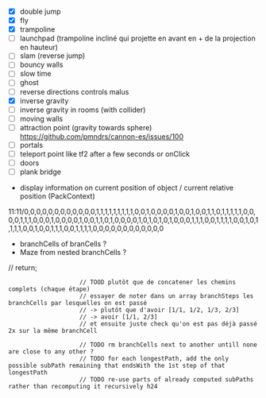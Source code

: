 -   [x] double jump
-   [x] fly
-   [x] trampoline
-   [ ] launchpad (trampoline incliné qui projette en avant en + de la projection en hauteur)
-   [ ] slam (reverse jump)
-   [ ] bouncy walls
-   [ ] slow time
-   [ ] ghost
-   [ ] reverse directions controls malus
-   [x] inverse gravity
-   [ ] inverse gravity in rooms (with collider)
-   [ ] moving walls
-   [ ] attraction point (gravity towards sphere) https://github.com/pmndrs/cannon-es/issues/100
-   [ ] portals
-   [ ] teleport point like tf2 after a few seconds or onClick
-   [ ] doors
-   [ ] plank bridge

-   display information on current position of object / current relative position (PackContext)

11:11/0,0,0,0,0,0,0,0,0,0,0,0,1,1,1,1,1,1,1,1,1,0,0,1,0,0,0,0,1,0,0,1,0,0,1,1,0,1,1,1,1,1,0,0,0,0,1,1,1,0,0,0,1,0,0,0,0,1,0,0,1,1,0,1,0,0,0,0,1,0,1,0,1,0,1,0,0,0,1,1,1,0,0,1,1,1,1,0,0,1,0,1,1,1,1,0,0,1,0,0,1,1,1,0,0,1,1,1,1,0,0,0,0,0,0,0,0,0,0,0,0

-   branchCells of branCells ?
-   Maze from nested branchCells ?

// return;

                        // TOOD plutôt que de concatener les chemins complets (chaque étape)
                        // essayer de noter dans un array branchSteps les branchCells par lesquelles on est passé
                        // -> plutôt que d'avoir [1/1, 1/2, 1/3, 2/3]
                        // -> avoir [1/1, 2/3]
                        // et ensuite juste check qu'on est pas déjà passé 2x sur la même branchCell

                        // TODO rm branchCells next to another untill none are close to any other ?
                        // TODO for each longestPath, add the only possible subPath remaining that endsWith the 1st step of that longestPath
                        // TODO re-use parts of already computed subPaths rather than recomputing it recursively h24
